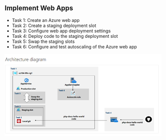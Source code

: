 ## Implement Web Apps

<ul>
     <li> Task 1: Create an Azure web app </li>
     <li> Task 2: Create a staging deployment slot </li>
     <li> Task 3: Configure web app deployment settings </li>
     <li> Task 4: Deploy code to the staging deployment slot </li>
     <li> Task 5: Swap the staging slots </li>
     <li> Task 6: Configure and test autoscaling of the Azure web app </li>
</ul>


![Open powershell ](images/Screenshot_1.png)

 
 